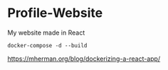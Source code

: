 # Profile-Website
My website made in React

```
docker-compose -d --build
```

https://mherman.org/blog/dockerizing-a-react-app/
